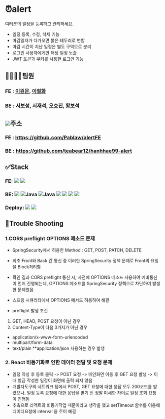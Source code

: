 # ⏰alert
여러분의 일정을 등록하고 관리하세요.  

- 일정 등록, 수정, 삭제 기능
- 마감일자가 다가오면 붉은 테두리로 변함
- 마감 시간이 지난 일정은 별도 구역으로 분리
- 로그인 사용자에게만 해당 일정 노출
- JWT 토큰과 쿠키를 사용한 로그인 기능



## 👨‍👨‍👧‍👦팀원
### FE : [이원문](https://github.com/dnjsans), [이철화](https://github.com/Pablaw)
### BE : [서보성](https://github.com/teabear12), [서재석](https://github.com/suhjaesuk), [오호진](https://github.com/1Tsw0rd), [황보석](https://github.com/seok6086)

## <img src="https://img.shields.io/badge/GitHub-000000.svg?&style=for-the-badge&logo=GitHub&logoColor=white">주소
### FE : https://github.com/Pablaw/alertFE
### BE : https://github.com/teabear12/hanhhae99-alert

## ✅Stack
### FE: <img src="https://img.shields.io/badge/React-0067A3.svg?&style=for-the-badge&logo=React&logoColor=white"> <img src="https://img.shields.io/badge/Redux-8B00FF.svg?&style=for-the-badge&logo=Redux&logoColor=white">

### BE: <img src="https://img.shields.io/badge/Swagger-green?style=for-the-badge&logo=Swagger&logoColor=white"/> <img alt="Java" src ="https://img.shields.io/badge/Java-007396.svg?&style=for-the-badge&logo=Java&logoColor=white"/> <img alt="Java" src ="https://img.shields.io/badge/H2 Database-007396.svg?&style=for-the-badge&logo=Java&logoColor=white"/> <img src="https://img.shields.io/badge/Spring Boot-6DB33F.svg?&style=for-the-badge&logo=Spring Boot&logoColor=white"> <img src="https://img.shields.io/badge/Spring Security-6DB33F.svg?&style=for-the-badge&logo=Spring Security&logoColor=white"> <img src="https://img.shields.io/badge/JWT-000000.svg?&style=for-the-badge&logo=JSON Web Tokens&logoColor=white"> <img src="https://img.shields.io/badge/Gradle-02303A.svg?&style=for-the-badge&logo=Gradle&logoColor=white">

### Deploy: <img src="https://img.shields.io/badge/Amazon EC2-yellow?style=for-the-badge&logo=Amazon EC2&logoColor=white"> <img src="https://img.shields.io/badge/Amazon EC2-yellow?style=for-the-badge&logo=Amazon S3&logoColor=white">

## 📌Trouble Shooting

### 1.CORS preflight OPTIONS 메소드 문제
- SpringSecurity에서 허용한 Method : GET, POST, PATCH, DELETE
- 최초 Front와 Back 간 통신 중 이러한 SpringSecurity 정책 문제로 Front의 요청을 Block처리함
- 확인 결과 CORS preflight 통신 시, 사전에 OPTIONS 메소드 사용하여 예비통신이 먼저 진행되는데,
  OPTIONS 메소드를 SpringSecurity 정책으로 차단하여 발생한 문제였음
-  스프링 시큐리티에서 OPTIONS 메서드 허용하여 해결

-  preflight 발생 조건
  1) GET, HEAD, POST 요청이 아닌 경우
  2) Content-Type이 다음 3가지가 아닌 경우
  - application/x-www-form-urlencoded
  - multipart/form-data
  - text/plain
  **application/json 사용하는 경우 발생

### 2. React 비동기화로 인한 데이터 전달 및 요청 문제
- 일정 작성 후 등록 클릭 -> POST 요청 -> 메인화면 이동 후 GET 요청 발생 -> 이때 방금 작성한 일정이 화면에 출력 되지 않음
- 개발자도구의 네트워크 탭에서 POST, GET 요청에 대한 응답 모두 200코드를 받았으나,
  일정 등록 요청에 대한 응답을 받기 전 정말 미세한 차이로 일정 조회 요청이 진행됨
- 추측으로 리액트의 비동기작업 때문이라고 생각을 했고 setTimeout 함수를 이용해 데이터요청에 interval 을 주어 해결
